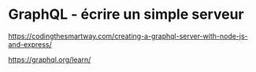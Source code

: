 # GraphQL - écrire un simple serveur

<https://codingthesmartway.com/creating-a-graphql-server-with-node-js-and-express/>

<https://graphql.org/learn/>

